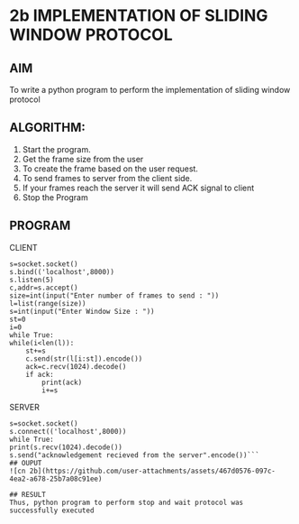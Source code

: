 # 2b IMPLEMENTATION OF SLIDING WINDOW PROTOCOL
## AIM
To write a python program to perform the implementation of sliding window protocol
## ALGORITHM:
1. Start the program.
2. Get the frame size from the user
3. To create the frame based on the user request.
4. To send frames to server from the client side.
5. If your frames reach the server it will send ACK signal to client
6. Stop the Program
## PROGRAM
CLIENT
```import socket
s=socket.socket()
s.bind(('localhost',8000))
s.listen(5)
c,addr=s.accept()
size=int(input("Enter number of frames to send : "))
l=list(range(size))
s=int(input("Enter Window Size : "))
st=0
i=0
while True:
while(i<len(l)):
    st+=s
    c.send(str(l[i:st]).encode())
    ack=c.recv(1024).decode()
    if ack:
        print(ack)
        i+=s
```
SERVER 
```import socket
s=socket.socket()
s.connect(('localhost',8000))
while True:
print(s.recv(1024).decode())
s.send("acknowledgement recieved from the server".encode())```
## OUPUT
![cn 2b](https://github.com/user-attachments/assets/467d0576-097c-4ea2-a678-25b7a08c91ee)

## RESULT
Thus, python program to perform stop and wait protocol was successfully executed
